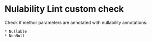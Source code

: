 Nulability Lint custom check
============================
Check if methor parameters are annotated with nullability annotations:

    * Nullable
    * NonNull